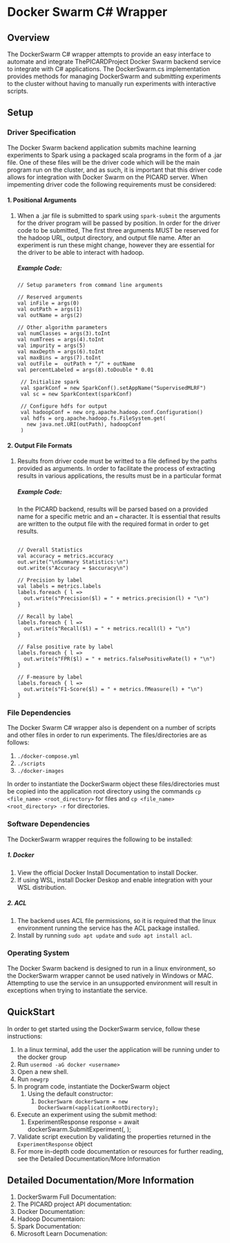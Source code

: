 # Docker Swarm C# Wrapper

## Overview

The DockerSwarm C# wrapper attempts to provide an easy interface to automate and integrate ThePICARDProject Docker Swarm backend service to integrate with C# applications. 
The DockerSwarm.cs implementation provides methods for managing DockerSwarm and submitting experiments to the cluster without having to manually run experiments with
interactive scripts.

## Setup

### Driver Specification

The Docker Swarm backend application submits machine learning experiments to Spark using a packaged scala programs in the form of a .jar file. One of these files will be the driver code which will be the main
program run on the cluster, and as such, it is important that this driver code allows for integration with Docker Swarm on the PICARD server. When impementing driver code the following requirements must be considered:

#### 1. Positional Arguments
  1. When a .jar file is submitted to spark using `spark-submit` the arguments for the driver program will be passed by position. In order for the driver code to be submitted, The first three arguments MUST be reserved for
the hadoop URL, output directory, and output file name. After an experiment is run these might change, however they are essential for the driver to be able to interact with hadoop.

      ##### Example Code:
     ```
     // Setup parameters from command line arguments

     // Reserved arguments
     val inFile = args(0)
     val outPath = args(1)
     val outName = args(2)

     // Other algorithm parameters
     val numClasses = args(3).toInt
     val numTrees = args(4).toInt 
     val impurity = args(5)
     val maxDepth = args(6).toInt
     val maxBins = args(7).toInt
     val outFile =  outPath + "/" + outName
     val percentLabeled = args(8).toDouble * 0.01
    
      // Initialize spark 
      val sparkConf = new SparkConf().setAppName("SupervisedMLRF")
      val sc = new SparkContext(sparkConf)

      // Configure hdfs for output
      val hadoopConf = new org.apache.hadoop.conf.Configuration()
      val hdfs = org.apache.hadoop.fs.FileSystem.get(
        new java.net.URI(outPath), hadoopConf
      )
     
      ```
     
#### 2. Output File Formats
  1. Results from driver code must be writted to a file defined by the paths provided as arguments. In order to facilitate the process of extracting results in various applications, the results must be in a particular format

      ##### Example Code:
      In the PICARD backend, results will be parsed based on a provided name for a specific metric and an `=` character. It is essential that results are written to the output file with the required format
      in order to get results.
    
      ```
    
      // Overall Statistics
      val accuracy = metrics.accuracy
      out.write("\nSummary Statistics:\n")
      out.write(s"Accuracy = $accuracy\n")
    
      // Precision by label
      val labels = metrics.labels
      labels.foreach { l =>
        out.write(s"Precision($l) = " + metrics.precision(l) + "\n")
      }
    
      // Recall by label
      labels.foreach { l =>
        out.write(s"Recall($l) = " + metrics.recall(l) + "\n")
      }
    
      // False positive rate by label
      labels.foreach { l =>
        out.write(s"FPR($l) = " + metrics.falsePositiveRate(l) + "\n")
      }
    
      // F-measure by label
      labels.foreach { l =>
        out.write(s"F1-Score($l) = " + metrics.fMeasure(l) + "\n")
      }
      
### File Dependencies

The Docker Swarm C# wrapper also is dependent on a number of scripts and other files in order to run experiments. The files/directories are as follows:
  
  1. `./docker-compose.yml`
  2. `./scripts`
  3. `./docker-images`

In order to instantiate the DockerSwarm object these files/directories must be copied into the application root directory using the commands `cp <file_name> <root_directory>` for files and `cp <file_name> <root_directory> -r`
for directories.

### Software Dependencies

The DockerSwarm wrapper requires the following to be installed:

##### 1. Docker
  1. View the official Docker Install Documentation to install Docker.
  2. If using WSL, install Docker Deskop and enable integration with your WSL distribution.
##### 2. ACL
  1. The backend uses ACL file permissions, so it is required that the linux environment running the service has the ACL package installed.
  2. Install by running `sudo apt update` and `sudo apt install acl`.   

### Operating System

The Docker Swarm backend is designed to run in a linux environment, so the DockerSwarm wrapper cannot be used natively in Windows or MAC. Attempting to use the service in an unsupported environment will 
result in exceptions when trying to instantiate the service.

## QuickStart

In order to get started using the DockerSwarm service, follow these instructions:

1. In a linux terminal, add the user the application will be running under to the docker group
  1. Run `usermod -aG docker <username>`
2. Open a new shell.
  1. Run `newgrp`
3. In program code, instantiate the DockerSwarm object
   1. Using the default constructor:
      1. ` DockerSwarm dockerSwarm = new DockerSwarm(<applicationRootDirectory); `
4. Execute an experiment using the submit method:
   1. ExperimentResponse response = await dockerSwarm.SubmitExperiment(<experimentRequestData>, <dataset>);
5. Validate script execution by validating the properties returned in the `ExperimentResponse` object
6. For more in-depth code documentation or resources for further reading, see the Detailed Documentation/More Information

## Detailed Documentation/More Information

1. DockerSwarm Full Documentation:
2. The PICARD project API documentation: 
3. Docker Documentation:
4. Hadoop Documentaion:
5. Spark Documentation:
6. Microsoft Learn Documenation:
